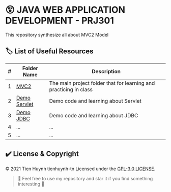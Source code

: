 # :dizzy_face: JAVA WEB APPLICATION DEVELOPMENT - PRJ301

This repository synthesize all about MVC2 Model

## :label: List of Useful Resources

#| Folder Name | Description
-| ----------- | -----------
1| [MVC2](https://github.com/tienhuynh-tn/java-web-application-development-prj301/tree/master/MVC2) | The main project folder that for learning and practicing in class
2| [Demo Servlet](https://github.com/tienhuynh-tn/java-web-application-development-prj301/tree/master/demo-servlet) | Demo code and learning about Servlet
3| [Demo JDBC](https://github.com/tienhuynh-tn/java-web-application-development-prj301/tree/master/demo-jdbc) | Demo code and learning about JDBC
4| ... | ... 
5| ... | ... 

## :heavy_check_mark: License & Copyright
&copy; 2021 Tien Huynh tienhuynh-tn Licensed under the [GPL-3.0 LICENSE](https://github.com/tienhuynh-tn/java-web-application-development-prj301/blob/master/LICENSE).

> :love_you_gesture: Feel free to use my repository and star it if you find something interesting :love_you_gesture:
